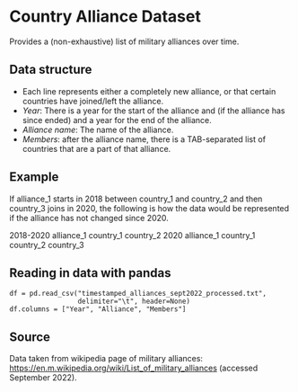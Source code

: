 # Country Alliance Dataset

Provides a (non-exhaustive) list of military alliances over time. 

## Data structure
- Each line represents either a completely new alliance, or that certain countries have joined/left the alliance.
- *Year*: There is a year for the start of the alliance and (if the alliance has since ended) and a year for the end of the alliance. 
- *Alliance name*: The name of the alliance.
- *Members*: after the alliance name, there is a TAB-separated list of countries that are a part of that alliance.

## Example
If alliance_1 starts in 2018 between country_1 and country_2 and then country_3 joins in 2020, the following is how the data would be represented if the alliance has not changed since 2020.

  2018-2020 alliance_1  country_1 country_2
  2020  alliance_1  country_1 country_2 country_3

## Reading in data with pandas
```
df = pd.read_csv("timestamped_alliances_sept2022_processed.txt",
                 delimiter="\t", header=None)
df.columns = ["Year", "Alliance", "Members"]
```

## Source
Data taken from wikipedia page of military alliances: https://en.m.wikipedia.org/wiki/List_of_military_alliances (accessed September 2022).

